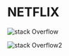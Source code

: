# NETFLIX

![stack Overflow](https://www.linkpicture.com/q/Simulator-Screen-Shot-iPhone-14-Pro-2022-12-30-at-16.04.26_1.png)

![stack Overflow2](https://www.linkpicture.com/q/Simulator-Screen-Shot-iPhone-14-Pro-2022-12-30-at-16.04.52.png)
